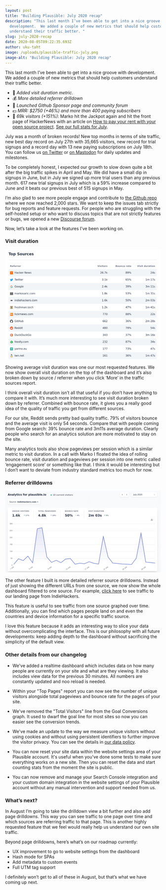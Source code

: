 ```yaml
---
layout: post
title: "Building Plausible: July 2020 recap"
description: "This last month I’ve been able to get into a nice groove with
  development.  We added a couple of new metrics that should help customers
  understand their traffic better. "
slug: july-2020-recap
date: 2020-08-05T09:22:35.693Z
author: uku-taht
image: /uploads/plausible-traffic-july.png
image-alt: "Building Plausible: July 2020 recap"
---
```

This last month I’ve been able to get into a nice groove with development.  We added a couple of new metrics that should help customers understand their traffic better. 

* 🚀 *Added visit duration metric*.
* 💰 *More detailed referrer drilldown*
* 🤖 *Launched Github Sponsor page and community forum*
* 💵 *MRR: $2750 (+46%) and more than 400 paying subscribers*
* 👩 *69k visitors (+151%)*: Marko hit the Jackpot again and hit the front page of HackerNews with an article on [How to pay your rent with your open source project](https://plausible.io/blog/open-source-funding). [See our full stats for July](https://plausible.io/plausible.io?period=custom&from=2020-07-01&to=2020-07-31).

July was a month of broken records! New top months in terms of site traffic, new best day record on July 27th with 35,665 visitors, new record for trial signups and a record day with 13 new paying subscriptions on July 18th. You can follow us [on Twitter](https://twitter.com/plausiblehq) or [on Mastodon](https://fosstodon.org/@plausible) for daily updates and milestones.

To be completely honest, I expected our growth to slow down quite a bit after the big traffic spikes in April and May. We did have a small dip in signups in June, but in July we signed up more trial users than any previous month. 617 new trial signups in July which is a 59% increase compared to June and it beats our previous best of 515 signups in May.

I’m also glad to see more people engage and contribute to [the Github repo](https://github.com/plausible/analytics/) where we now reached 2,000 stars. We want to keep the issues tab strictly for bug reports and feature requests. For people who are struggling with the self-hosted setup or who want to discuss topics that are not strictly features or bugs, we opened a new [Discourse forum](https://plausible.discourse.group/).

Now, let’s take a look at the features I’ve been working on.

### Visit duration

![Visit duration for sources of traffic](/uploads/top-sources-traffic.png)

Showing average visit duration was one our most requested features. We now show overall visit duration on the top of the dashboard and it’s also broken down by source / referrer when you click ‘More’ in the traffic sources report.

I think overall visit duration isn’t all that useful if you don’t have anything to compare it with. It’s much more interesting to see visit duration broken down by referrer. Combined with bounce rate, it gives you a really good idea of the quality of traffic you get from different sources.

For our site, Reddit sends pretty bad quality traffic. 79% of visitors bounce and the average visit is only 54 seconds. Compare that with people coming from Google search: 39% bounce rate and 3m11s average duration. Clearly people who search for an analytics solution are more motivated to stay on the site.

Many analytics tools also show pageviews per session which is a similar metric to visit duration. In a call with Marko I floated the idea of rolling bounce rate, visit duration and pageviews per session into one metric called ‘engagement score’ or something like that. I think it would be interesting but I don’t want to deviate from industry standard metrics too much for now.

### Referrer drilldowns

![Referrer drilldowns](/uploads/indiehackers-referral-drilldown.png)

The other feature I built is more detailed referrer source drilldowns. Instead of just showing the different URLs from one source, we now show the whole dashboard filtered to one source. For example, [click here](https://plausible.io/plausible.io?period=month&date=2020-07-01&source=indiehackers.com) to see traffic to our landing page from IndieHackers.

This feature is useful to see traffic from one source graphed over time. Additionally, you can find which pages people land on and even the countries and device information for a specific traffic source.

I love this feature because it adds an interesting way to slice your data without overcomplicating the interface. This is our philosophy with all future developments: keep adding depth to the dashboard without sacrificing the simplicity of the default view.

### Other details from our changelog

* We've added a realtime dashboard which includes data on how many people are currently on your site and what are they viewing. It also includes view data for the previous 30 minutes. All numbers are constantly updated and noo reload is needed.

* Within your "Top Pages" report you can now see the number of unique visitors alongside total pageviews and bounce rate for the pages of your site. 

* We've removed the "Total Visitors" line from the Goal Conversions graph. It used to dwarf the goal line for most sites so now you can easier see the conversion trends.

* We've made an update to the way we measure unique visitors without using cookies and without using persistent identifiers to further improve the visitor privacy. You can see the details in [our data policy](https://plausible.io/data-policy).

* You can now reset your site data within the website settings area of your Plausible account. It's useful when you've done some tests to make sure everything works on a new site. Then you can reset the data and start counting stats from the moment the site is public.

* You can now remove and manage your Search Console integration and your custom domain integration in the website settings of your Plausible account without any manual intervention and support needed from us.

### What’s next?

In August I’m going to take the drilldown view a bit further and also add page drilldowns. This way you can see traffic to one page over time and which sources are referring traffic to that page. This is another highly requested feature that we feel would really help us understand our own site traffic.

Beyond page drilldowns, here’s what’s on our roadmap currently:

* UX improvement to go to website settings from the dashboard
* Hash mode for SPAs
* Add metadata to custom events
* Full UTM tag support

I definitely won’t get to all of these in August, but that’s what we have coming up next.